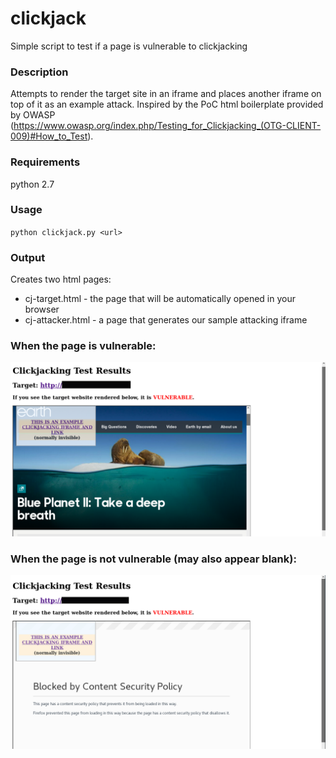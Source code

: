 # clickjack
Simple script to test if a page is vulnerable to clickjacking

### Description
Attempts to render the target site in an iframe and places another iframe on top of it as an example attack. Inspired by the PoC html boilerplate provided by OWASP (https://www.owasp.org/index.php/Testing_for_Clickjacking_(OTG-CLIENT-009)#How_to_Test).

### Requirements
python 2.7

### Usage
`python clickjack.py <url>`

### Output
Creates two html pages: 
* cj-target.html - the page that will be automatically opened in your browser
* cj-attacker.html - a page that generates our sample attacking iframe 

### When the page is vulnerable:

![VULNERABLE](clickjacked.png)


### When the page is not vulnerable (may also appear blank):

![NOT_VULNERABLE](not_clickjacked.png)
